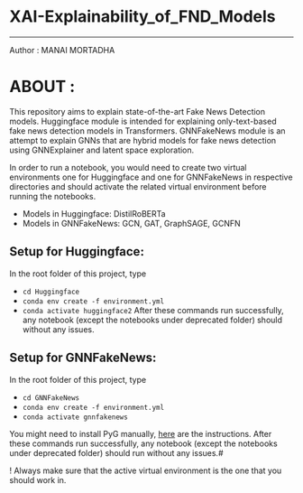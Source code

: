 # XAI-Explainability_of_FND_Models
--------------------------------------------------------------------------------------------------------------
Author : MANAI MORTADHA

# ABOUT :

This repository aims to explain state-of-the-art Fake News Detection models.
Huggingface module is intended for explaining only-text-based fake news detection models in Transformers.
GNNFakeNews module is an attempt to explain GNNs that are hybrid models for fake news
detection using GNNExplainer and latent space exploration.


In order to run a notebook, you would need to create two virtual environments one for Huggingface and one for
GNNFakeNews in respective directories and should activate the related virtual environment before running the notebooks.

- Models in Huggingface: DistilRoBERTa
- Models in GNNFakeNews: GCN, GAT, GraphSAGE, GCNFN

Setup for Huggingface:
----------------------
In the root folder of this project, type

- `cd Huggingface`
- `conda env create -f environment.yml`
- `conda activate huggingface2`
  After these commands run successfully, any notebook (except the notebooks under deprecated folder) should without any
  issues.

Setup for GNNFakeNews:
----------------------
In the root folder of this project, type

- `cd GNNFakeNews`
- `conda env create -f environment.yml`
- `conda activate gnnfakenews`

You might need to install PyG manually, [here](https://github.com/pyg-team/pytorch_geometric) are the instructions.
After these commands run successfully, any notebook (except the notebooks under deprecated folder) should run without
any issues.#

! Always make sure that the active virtual environment is the one that you should work in.

